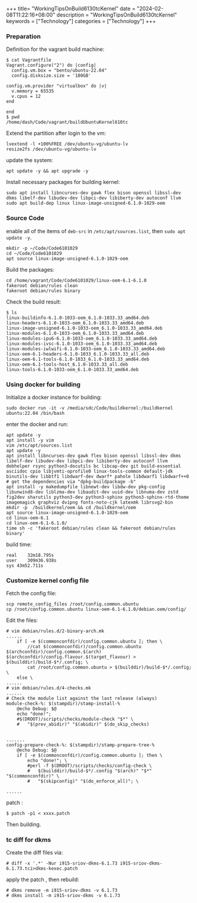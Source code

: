 +++
title= "WorkingTipsOnBuild6130tcKernel"
date = "2024-02-08T11:22:16+08:00"
description = "WorkingTipsOnBuild6130tcKernel"
keywords = ["Technology"]
categories = ["Technology"]
+++
### Preparation
Definition for the vagrant build machine:     

```
$ cat Vagrantfile 
Vagrant.configure("2") do |config|
  config.vm.box = "bento/ubuntu-22.04"
  config.disksize.size = '180GB'

config.vm.provider "virtualbox" do |v|
  v.memory = 65535
  v.cpus = 12
end

end
$ pwd
/home/dash/Code/vagrant/buildUbuntuKernel610tc

```
Extend the partition after login to the vm:    

```
lvextend -l +100%FREE /dev/ubuntu-vg/ubuntu-lv 
resize2fs /dev/ubuntu-vg/ubuntu-lv
```
update the system:    

```
apt update -y && apt upgrade -y
```

Install necessary packages for building kernel:    
```
sudo apt install libncurses-dev gawk flex bison openssl libssl-dev dkms libelf-dev libudev-dev libpci-dev libiberty-dev autoconf llvm
sudo apt build-dep linux linux-image-unsigned-6.1.0-1029-oem
```
### Source Code
enable all of the items of `deb-src` in `/etc/apt/sources.list`, then `sudo apt update -y`.    

```
mkdir -p ~/Code/Code6101029
cd ~/Code/Code6101029
apt source linux-image-unsigned-6.1.0-1029-oem
```
Build the packages:    

```
cd /home/vagrant/Code/Code6101029/linux-oem-6.1-6.1.0
fakeroot debian/rules clean
fakeroot debian/rules binary
```
Check the build result:    

```
$ ls
linux-buildinfo-6.1.0-1033-oem_6.1.0-1033.33_amd64.deb
linux-headers-6.1.0-1033-oem_6.1.0-1033.33_amd64.deb
linux-image-unsigned-6.1.0-1033-oem_6.1.0-1033.33_amd64.deb
linux-modules-6.1.0-1033-oem_6.1.0-1033.33_amd64.deb
linux-modules-ipu6-6.1.0-1033-oem_6.1.0-1033.33_amd64.deb
linux-modules-ivsc-6.1.0-1033-oem_6.1.0-1033.33_amd64.deb
linux-modules-iwlwifi-6.1.0-1033-oem_6.1.0-1033.33_amd64.deb
linux-oem-6.1-headers-6.1.0-1033_6.1.0-1033.33_all.deb
linux-oem-6.1-tools-6.1.0-1033_6.1.0-1033.33_amd64.deb
linux-oem-6.1-tools-host_6.1.0-1033.33_all.deb
linux-tools-6.1.0-1033-oem_6.1.0-1033.33_amd64.deb
```
### Using docker for building
Initialize a docker instance for building:     

```
sudo docker run -it -v /media/sdc/Code/buildkernel:/buildkernel ubuntu:22.04 /bin/bash
```

enter the docker and run:    

```
apt update -y
apt install -y vim
vim /etc/apt/sources.list
apt update -y
apt install libncurses-dev gawk flex bison openssl libssl-dev dkms libelf-dev libudev-dev libpci-dev libiberty-dev autoconf llvm debhelper rsync python3-docutils bc libcap-dev git build-essential  asciidoc cpio libjvmti-oprofile0 linux-tools-common default-jdk binutils-dev libbtf1 libdwarf-dev dwarf* pahole libdwarf1 libdwarf++0
# get the dependencies via "dpkg-buildpackage -b"
apt install -y makedumpfile libnewt-dev libdw-dev pkg-config libunwind8-dev liblzma-dev libaudit-dev uuid-dev libnuma-dev zstd fig2dev sharutils python3-dev python3-sphinx python3-sphinx-rtd-theme imagemagick graphviz dvipng fonts-noto-cjk latexmk librsvg2-bin
mkdir -p  /buildkernel/oem && cd /buildkernel/oem
apt source linux-image-unsigned-6.1.0-1029-oem
cd linux-oem-6.1
cd linux-oem-6.1-6.1.0/
time sh -c 'fakeroot debian/rules clean && fakeroot debian/rules binary'
```
build time:    

```
real	32m18.795s
user	309m36.938s
sys	43m52.711s
```
### Customize kernel config file
Fetch the config file:    

```
scp remote_config_files /root/config.common.ubuntu
cp /root/config.common.ubuntu linux-oem-6.1-6.1.0/debian.oem/config/
```

Edit the files:   

```
# vim debian/rules.d/2-binary-arch.mk
......
	if [ -e $(commonconfdir)/config.common.ubuntu ]; then \
		//cat $(commonconfdir)/config.common.ubuntu $(archconfdir)/config.common.$(arch) $(archconfdir)/config.flavour.$(target_flavour) > $(builddir)/build-$*/.config; \
		cat /root/config.common.ubuntu > $(builddir)/build-$*/.config; \
	else \
......
# vim debian/rules.d/4-checks.mk
......
# Check the module list against the last release (always)
module-check-%: $(stampdir)/stamp-install-%
	@echo Debug: $@
	echo "done!"; 
	#$(DROOT)/scripts/checks/module-check "$*" \
	#	"$(prev_abidir)" "$(abidir)" $(do_skip_checks)


.......
config-prepare-check-%: $(stampdir)/stamp-prepare-tree-%
	@echo Debug: $@
	if [ -e $(commonconfdir)/config.common.ubuntu ]; then \
		echo "done!"; \
		#perl -f $(DROOT)/scripts/checks/config-check \
		#	$(builddir)/build-$*/.config "$(arch)" "$*" "$(commonconfdir)" \
		#	"$(skipconfig)" "$(do_enforce_all)"; \

......
```
patch :    

```
$ patch -p1 < xxxx.patch
```
Then building.  

### tc diff for dkms
Create the diff files via:    

```
# diff -x '.*' -Nur i915-sriov-dkms-6.1.73 i915-sriov-dkms-6.1.73.tci>dkms-kexec.patch
```
apply the patch , then rebuild:    

```
# dkms remove -m i915-sriov-dkms -v 6.1.73
# dkms install -m i915-sriov-dkms -v 6.1.73
```
